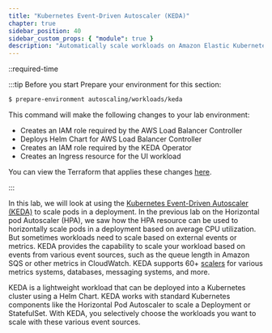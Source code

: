 ```yaml
---
title: "Kubernetes Event-Driven Autoscaler (KEDA)"
chapter: true
sidebar_position: 40
sidebar_custom_props: { "module": true }
description: "Automatically scale workloads on Amazon Elastic Kubernetes Service with KEDA"
---
```


::required-time

:::tip Before you start
Prepare your environment for this section:

```bash timeout=300 wait=30
$ prepare-environment autoscaling/workloads/keda
```

This command will make the following changes to your lab environment:

- Creates an IAM role required by the AWS Load Balancer Controller
- Deploys Helm Chart for AWS Load Balancer Controller
- Creates an IAM role required by the KEDA Operator
- Creates an Ingress resource for the UI workload

You can view the Terraform that applies these changes [here](https://github.com/VAR::MANIFESTS_OWNER/VAR::MANIFESTS_REPOSITORY/tree/VAR::MANIFESTS_REF/manifests/modules/autoscaling/workloads/keda/.workshop/terraform).

:::

In this lab, we will look at using the [Kubernetes Event-Driven Autoscaler (KEDA)](https://keda.sh/) to scale pods in a deployment. In the previous lab on the Horizontal pod Autoscaler (HPA), we saw how the HPA resource can be used to horizontally scale pods in a deployment based on average CPU utilization. But sometimes workloads need to scale based on external events or metrics. KEDA provides the capability to scale your workload based on events from various event sources, such as the queue length in Amazon SQS or other metrics in CloudWatch. KEDA supports 60+ [scalers](https://keda.sh/docs/scalers/) for various metrics systems, databases, messaging systems, and more.

KEDA is a lightweight workload that can be deployed into a Kubernetes cluster using a Helm Chart. KEDA works with standard Kubernetes components like the Horizontal Pod Autoscaler to scale a Deployment or StatefulSet. With KEDA, you selectively choose the workloads you want to scale with these various event sources.
